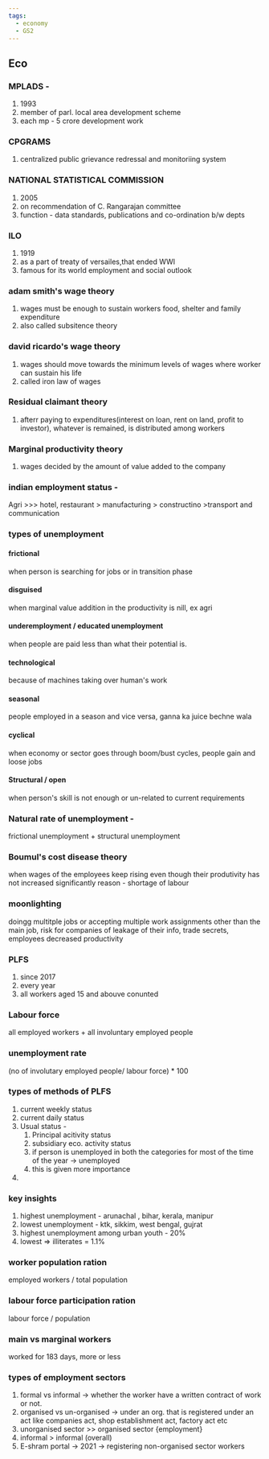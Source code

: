 ```yaml
---
tags:
  - economy
  - GS2
---
```


## Eco
### MPLADS -
1. 1993
2. member of parl. local area development scheme
3. each mp - 5 crore development work
### CPGRAMS 
1. centralized public grievance redressal and monitoriing system
### NATIONAL STATISTICAL COMMISSION
1. 2005
2. on recommendation of C. Rangarajan committee
3. function - data standards, publications and co-ordination b/w depts
### ILO
1. 1919
2. as a part of treaty of versailes,that ended WWI
3. famous for its world employment and social outlook

### adam smith's wage theory
1. wages must be enough to sustain workers food, shelter and family expenditure
2. also called subsitence theory
### david ricardo's wage theory
1. wages should move towards the minimum levels of wages where worker can sustain his life
2. called iron law of wages
### Residual claimant theory
1. afterr paying to expenditures(interest on loan, rent on land, profit to investor), whatever is remained, is distributed among workers
### Marginal productivity theory
1. wages decided by the amount of value added to the company

### indian employment status - 
Agri >>> hotel, restaurant > manufacturing > constructino >transport and communication

### types of unemployment
#### frictional 
when person is searching for jobs or in transition phase
#### disguised 
when marginal value addition in the productivity is nill, ex agri
#### underemployment / educated unemployment
when people are paid less than what their potential is.
#### technological 
because of machines taking over human's work
#### seasonal
people employed in a season and vice versa,  ganna ka juice bechne wala
#### cyclical 
when economy or sector goes through boom/bust cycles, people gain and loose jobs
#### Structural / open
when person's skill is not enough or un-related to current requirements
### Natural rate of unemployment - 
frictional unemployment + structural unemployment

### Boumul's cost disease theory
when wages of the employees keep rising even though their produtivity has not increased significantly
reason  - shortage of labour

### moonlighting
doingg multitple jobs or accepting multiple work assignments other than the main job,
risk for companies of leakage of their info, trade secrets, employees decreased productivity
### PLFS
1. since 2017
2. every  year
3. all workers aged 15 and abouve conunted
### Labour force
all employed workers + all involuntary employed people
### unemployment rate 
(no of involutary employed people/ labour force)  * 100
### types of methods of PLFS
1. current weekly status
2. current daily status
3. Usual status - 
	1. Principal acitivity status
	2. subsidiary eco. activity status
	3. if person is unemployed in both the categories for most of the time of the year -> unemployed
	4. this is given more importance 
4. 
### key insights
1. highest unemployment - arunachal , bihar, kerala, manipur
2. lowest unemployment - ktk, sikkim, west bengal, gujrat
3. highest unemployment among urban youth - 20%
4. lowest => illiterates = 1.1%
### worker population ration
employed workers / total population
### labour force participation ration
labour force / population
### main vs marginal workers
worked for 183 days, more or less

### types of employment sectors
1. formal vs informal -> whether the worker have a written contract of work or not.
2. organised vs un-organised -> under an org. that is registered under an act like companies act, shop establishment act, factory act etc
3. unorganised sector >> organised sector {employment}
4. informal > informal (overall)
5. E-shram portal -> 2021 -> registering non-organised sector workers
